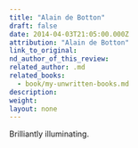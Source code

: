 ```yaml
---
title: "Alain de Botton"
draft: false
date: 2014-04-03T21:05:00.000Z
attribution: "Alain de Botton"
link_to_original:
nd_author_of_this_review:
related_author: .md
related_books:
  - book/my-unwritten-books.md
description:
weight:
layout: none
---
```

Brilliantly illuminating.

